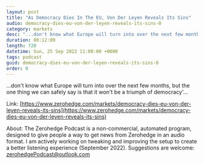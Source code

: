 ```yaml
---
layout: post
title: "As Democracy Dies In The EU, Von Der Leyen Reveals Its Sins"
audio: democracy-dies-eu-von-der-leyen-reveals-its-sins-0
category: markets
desc: "...don't know what Europe will turn into over the next few months, but the one thing we can safely say is that it won't be a triumph of democracy'..."
duration: 00:12:00
length: 720
datetime: Sun, 25 Sep 2022 11:00:00 +0000
tags: podcast
guid: democracy-dies-eu-von-der-leyen-reveals-its-sins-0
order: 0
---
```

...don't know what Europe will turn into over the next few months, but the one thing we can safely say is that it won't be a triumph of democracy'...

Link: [https://www.zerohedge.com/markets/democracy-dies-eu-von-der-leyen-reveals-its-sins](https://www.zerohedge.com/markets/democracy-dies-eu-von-der-leyen-reveals-its-sins)

About: The Zerohedge Podcast is a non-commercial, automated program, designed to give people a way to get news from Zerohedge in an audio format.  I am actively working on tweaking and improving the setup to create a better listening experience (September 2022).  Suggestions are welcome: [zerohedgePodcast@outlook.com](mailto:zerohedgePodcast@outlook.com)